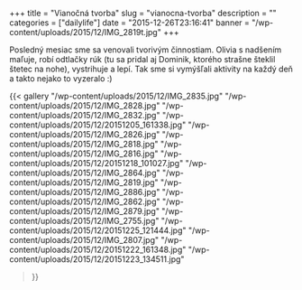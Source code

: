 +++
title = "Vianočná tvorba"
slug = "vianocna-tvorba"
description = ""
categories = ["dailylife"]
date = "2015-12-26T23:16:41"
banner = "/wp-content/uploads/2015/12/IMG_2819t.jpg"
+++

Posledný mesiac sme sa venovali tvorivým činnostiam. Olivia s nadšením maľuje, robí odtlačky rúk (tu sa pridal aj Dominik, ktorého strašne šteklil štetec na nohe), vystrihuje a
lepí. Tak sme si vymýšľali aktivity na každý deň a takto nejako to vyzeralo :)

{{< gallery
    "/wp-content/uploads/2015/12/IMG_2835.jpg"
    "/wp-content/uploads/2015/12/IMG_2828.jpg"
    "/wp-content/uploads/2015/12/IMG_2832.jpg"
    "/wp-content/uploads/2015/12/20151205_161338.jpg"
    "/wp-content/uploads/2015/12/IMG_2826.jpg"
    "/wp-content/uploads/2015/12/IMG_2818.jpg"
    "/wp-content/uploads/2015/12/IMG_2816.jpg"
    "/wp-content/uploads/2015/12/20151218_101027.jpg"
    "/wp-content/uploads/2015/12/IMG_2864.jpg"
    "/wp-content/uploads/2015/12/IMG_2819.jpg"
    "/wp-content/uploads/2015/12/IMG_2886.jpg"
    "/wp-content/uploads/2015/12/IMG_2862.jpg"
    "/wp-content/uploads/2015/12/IMG_2879.jpg"
    "/wp-content/uploads/2015/12/IMG_2755.jpg"
    "/wp-content/uploads/2015/12/20151225_121444.jpg"
    "/wp-content/uploads/2015/12/IMG_2807.jpg"
    "/wp-content/uploads/2015/12/20151222_161348.jpg"
    "/wp-content/uploads/2015/12/20151223_134511.jpg"
>}}

